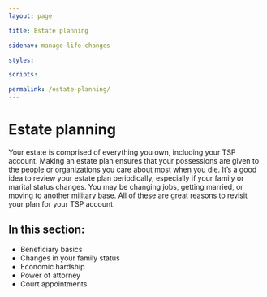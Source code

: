 ```yaml
---
layout: page

title: Estate planning

sidenav: manage-life-changes

styles:

scripts:

permalink: /estate-planning/
---
```

# Estate planning

Your estate is comprised of everything you own, including your TSP account. Making an estate plan ensures that your possessions are given to the people or organizations you care about most when you die. It’s a good idea to review your estate plan periodically, especially if your family or marital status changes. You may be changing jobs, getting married, or moving to another military base. All of these are great reasons to revisit your plan for your TSP account.

## In this section:

+ Beneficiary basics
+ Changes in your family status 
+ Economic hardship
+ Power of attorney
+ Court appointments

<!-- CONTENT END -->
